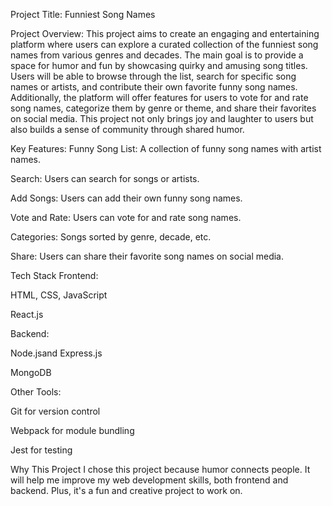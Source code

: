 Project Title:
Funniest Song Names

Project Overview:
This project aims to create an engaging and entertaining platform where users can explore a curated collection of the funniest song names from various genres and decades. The main goal is to provide a space for humor and fun by showcasing quirky and amusing song titles. Users will be able to browse through the list, search for specific song names or artists, and contribute their own favorite funny song names. Additionally, the platform will offer features for users to vote for and rate song names, categorize them by genre or theme, and share their favorites on social media. This project not only brings joy and laughter to users but also builds a sense of community through shared humor.

Key Features:
Funny Song List: A collection of funny song names with artist names.

Search: Users can search for songs or artists.

Add Songs: Users can add their own funny song names.

Vote and Rate: Users can vote for and rate song names.

Categories: Songs sorted by genre, decade, etc.

Share: Users can share their favorite song names on social media.

Tech Stack
Frontend:

HTML, CSS, JavaScript

React.js

Backend:

Node.jsand Express.js

MongoDB

Other Tools:

Git for version control

Webpack for module bundling

Jest for testing

Why This Project
I chose this project because humor connects people. It will help me improve my web development skills, both frontend and backend. Plus, it's a fun and creative project to work on.